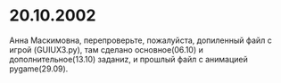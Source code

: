 # 20.10.2002
Анна Маскимовна, перепроверьте, пожалуйста, допиленный файл с игрой (GUIUX3.py), там сделано основное(06.10) и дополнительное(13.10) заданиz, и прошлый файл с анимацией pygame(29.09).
